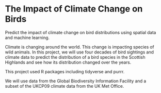 # The Impact of Climate Change on Birds
Predict the impact of climate change on bird distributions using spatial data and machine learning. 

Climate is changing around the world. This change is impacting species of wild animals. In this project, we will use four decades of bird sightings and climate data to predict the distribution of a bird species in the Scottish Highlands and see how its distribution changed over the years.

This project used R packages including tidyverse and purrr.

We will use data from the Global Biodiversity Information Facility and a subset of the UKCP09 climate data from the UK Met Office.
